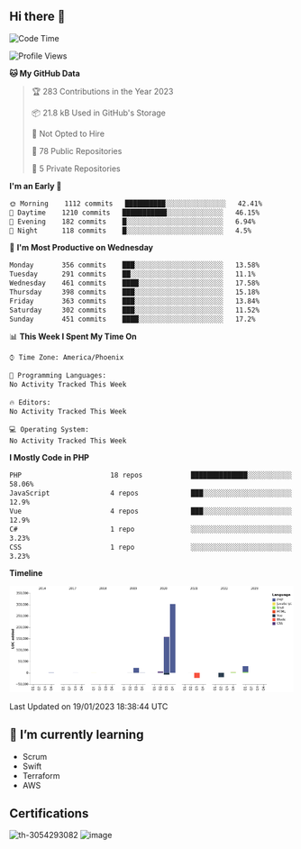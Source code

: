 ## Hi there 👋

<!--START_SECTION:waka-->
![Code Time](http://img.shields.io/badge/Code%20Time-7%2C948%20hrs%206%20mins-blue)

![Profile Views](http://img.shields.io/badge/Profile%20Views-0-blue)

**🐱 My GitHub Data** 

> 🏆 283 Contributions in the Year 2023
 > 
> 📦 21.8 kB Used in GitHub's Storage 
 > 
> 🚫 Not Opted to Hire
 > 
> 📜 78 Public Repositories 
 > 
> 🔑 5 Private Repositories  
 > 
**I'm an Early 🐤** 

```text
🌞 Morning    1112 commits   ██████████░░░░░░░░░░░░░░░   42.41% 
🌆 Daytime    1210 commits   ███████████░░░░░░░░░░░░░░   46.15% 
🌃 Evening    182 commits    █░░░░░░░░░░░░░░░░░░░░░░░░   6.94% 
🌙 Night      118 commits    █░░░░░░░░░░░░░░░░░░░░░░░░   4.5%

```
📅 **I'm Most Productive on Wednesday** 

```text
Monday       356 commits    ███░░░░░░░░░░░░░░░░░░░░░░   13.58% 
Tuesday      291 commits    ██░░░░░░░░░░░░░░░░░░░░░░░   11.1% 
Wednesday    461 commits    ████░░░░░░░░░░░░░░░░░░░░░   17.58% 
Thursday     398 commits    ███░░░░░░░░░░░░░░░░░░░░░░   15.18% 
Friday       363 commits    ███░░░░░░░░░░░░░░░░░░░░░░   13.84% 
Saturday     302 commits    ███░░░░░░░░░░░░░░░░░░░░░░   11.52% 
Sunday       451 commits    ████░░░░░░░░░░░░░░░░░░░░░   17.2%

```


📊 **This Week I Spent My Time On** 

```text
⌚︎ Time Zone: America/Phoenix

💬 Programming Languages: 
No Activity Tracked This Week

🔥 Editors: 
No Activity Tracked This Week

💻 Operating System: 
No Activity Tracked This Week

```

**I Mostly Code in PHP** 

```text
PHP                      18 repos            ██████████████░░░░░░░░░░░   58.06% 
JavaScript               4 repos             ███░░░░░░░░░░░░░░░░░░░░░░   12.9% 
Vue                      4 repos             ███░░░░░░░░░░░░░░░░░░░░░░   12.9% 
C#                       1 repo              ░░░░░░░░░░░░░░░░░░░░░░░░░   3.23% 
CSS                      1 repo              ░░░░░░░░░░░░░░░░░░░░░░░░░   3.23%

```


**Timeline**

![Chart not found](https://raw.githubusercontent.com/mikebronner/mikebronner/master/charts/bar_graph.png) 


 Last Updated on 19/01/2023 18:38:44 UTC
<!--END_SECTION:waka-->

<!--
**mikebronner/mikebronner** is a ✨ _special_ ✨ repository because its `README.md` (this file) appears on your GitHub profile.

Here are some ideas to get you started:

- 🔭 I’m currently working on ...
- 🌱 I’m currently learning ...
- 👯 I’m looking to collaborate on ...
- 🤔 I’m looking for help with ...
- 💬 Ask me about ...
- 📫 How to reach me: ...
- 😄 Pronouns: ...
- ⚡ Fun fact: ...
-->

## 🌱 I’m currently learning

- Scrum
- Swift
- Terraform
- AWS

## Certifications

![th-3054293082](https://user-images.githubusercontent.com/1791050/208267034-c5006f82-ae89-41eb-9478-7106c5aba070.jpg)          ![image](https://user-images.githubusercontent.com/1791050/208267032-13c8c426-f627-448d-b23e-e3dd74b6712a.png)

